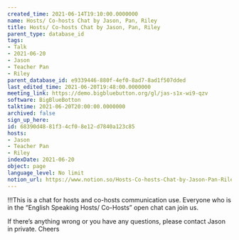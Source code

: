 ```yaml
---
created_time: 2021-06-14T19:10:00.0000000
name: Hosts/ Co-hosts Chat by Jason, Pan, Riley
title: Hosts/ Co-hosts Chat by Jason, Pan, Riley
parent_type: database_id
tags:
- Talk
- 2021-06-20
- Jason
- Teacher Pan
- Riley
parent_database_id: e9339446-880f-4ef0-8ad7-8ad1f507dded
last_edited_time: 2021-06-20T19:48:00.0000000
meeting_link: https://demo.bigbluebutton.org/gl/jas-s1x-wi9-qzv
software: BigBlueBotton
talktime: 2021-06-20T20:00:00.0000000
archived: false
sign_up_here: 
id: 68390d48-81f3-4cf0-8e12-d7840a123c85
hosts:
- Jason
- Teacher Pan
- Riley
indexDate: 2021-06-20
object: page
language_level: No limit
notion_url: https://www.notion.so/Hosts-Co-hosts-Chat-by-Jason-Pan-Riley-68390d4881f34cf08e12d7840a123c85
---
```


!!!This is a chat for hosts and co-hosts communication use. Everyone who is in the “English Speaking Hosts/ Co-Hosts” open chat can join us.

If there’s anything wrong or you have any questions, please contact Jason in private. Cheers

